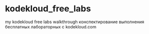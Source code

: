 # kodekloud_free_labs
my kodekloud free labs walkthrough
конспектирование выполнения бесплатных лабораторных с kodekloud.com
